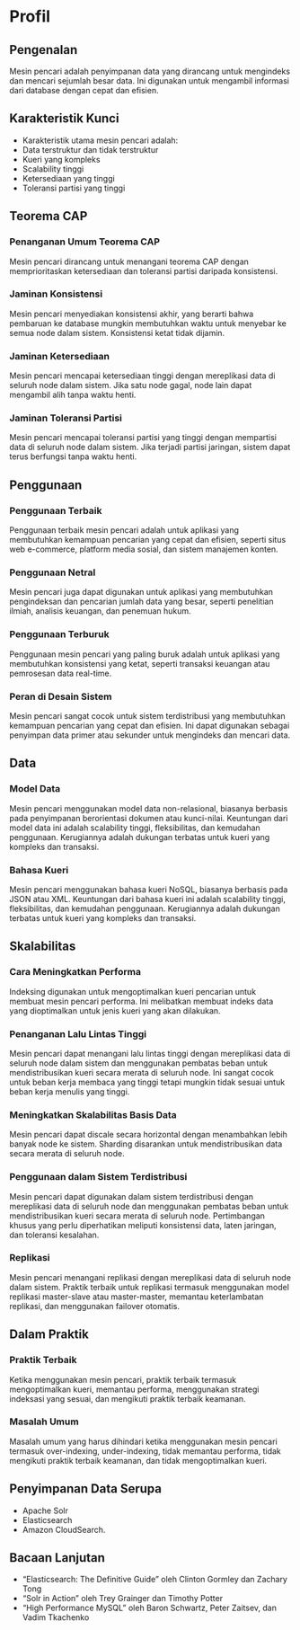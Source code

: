 # Profil

## **Pengenalan**

Mesin pencari adalah penyimpanan data yang dirancang untuk mengindeks dan mencari sejumlah besar data. Ini digunakan untuk mengambil informasi dari database dengan cepat dan efisien.

## **Karakteristik Kunci**

- Karakteristik utama mesin pencari adalah:
- Data terstruktur dan tidak terstruktur
- Kueri yang kompleks
- Scalability tinggi
- Ketersediaan yang tinggi
- Toleransi partisi yang tinggi

## **Teorema CAP**

### **Penanganan Umum Teorema CAP**

Mesin pencari dirancang untuk menangani teorema CAP dengan memprioritaskan ketersediaan dan toleransi partisi daripada konsistensi.

### **Jaminan Konsistensi**

Mesin pencari menyediakan konsistensi akhir, yang berarti bahwa pembaruan ke database mungkin membutuhkan waktu untuk menyebar ke semua node dalam sistem. Konsistensi ketat tidak dijamin.

### **Jaminan Ketersediaan**

Mesin pencari mencapai ketersediaan tinggi dengan mereplikasi data di seluruh node dalam sistem. Jika satu node gagal, node lain dapat mengambil alih tanpa waktu henti.

### **Jaminan Toleransi Partisi**

Mesin pencari mencapai toleransi partisi yang tinggi dengan mempartisi data di seluruh node dalam sistem. Jika terjadi partisi jaringan, sistem dapat terus berfungsi tanpa waktu henti.

## **Penggunaan**

### **Penggunaan Terbaik**

Penggunaan terbaik mesin pencari adalah untuk aplikasi yang membutuhkan kemampuan pencarian yang cepat dan efisien, seperti situs web e-commerce, platform media sosial, dan sistem manajemen konten.

### **Penggunaan Netral**

Mesin pencari juga dapat digunakan untuk aplikasi yang membutuhkan pengindeksan dan pencarian jumlah data yang besar, seperti penelitian ilmiah, analisis keuangan, dan penemuan hukum.

### **Penggunaan Terburuk**

Penggunaan mesin pencari yang paling buruk adalah untuk aplikasi yang membutuhkan konsistensi yang ketat, seperti transaksi keuangan atau pemrosesan data real-time.

### **Peran di Desain Sistem**

Mesin pencari sangat cocok untuk sistem terdistribusi yang membutuhkan kemampuan pencarian yang cepat dan efisien. Ini dapat digunakan sebagai penyimpan data primer atau sekunder untuk mengindeks dan mencari data.

## Data

### **Model Data**

Mesin pencari menggunakan model data non-relasional, biasanya berbasis pada penyimpanan berorientasi dokumen atau kunci-nilai. Keuntungan dari model data ini adalah scalability tinggi, fleksibilitas, dan kemudahan penggunaan. Kerugiannya adalah dukungan terbatas untuk kueri yang kompleks dan transaksi.

### **Bahasa Kueri**

Mesin pencari menggunakan bahasa kueri NoSQL, biasanya berbasis pada JSON atau XML. Keuntungan dari bahasa kueri ini adalah scalability tinggi, fleksibilitas, dan kemudahan penggunaan. Kerugiannya adalah dukungan terbatas untuk kueri yang kompleks dan transaksi.

## **Skalabilitas**

### **Cara Meningkatkan Performa**

Indeksing digunakan untuk mengoptimalkan kueri pencarian untuk membuat mesin pencari performa. Ini melibatkan membuat indeks data yang dioptimalkan untuk jenis kueri yang akan dilakukan.

### **Penanganan Lalu Lintas Tinggi**

Mesin pencari dapat menangani lalu lintas tinggi dengan mereplikasi data di seluruh node dalam sistem dan menggunakan pembatas beban untuk mendistribusikan kueri secara merata di seluruh node. Ini sangat cocok untuk beban kerja membaca yang tinggi tetapi mungkin tidak sesuai untuk beban kerja menulis yang tinggi.

### Meningkatkan Skalabilitas Basis Data

Mesin pencari dapat discale secara horizontal dengan menambahkan lebih banyak node ke sistem. Sharding disarankan untuk mendistribusikan data secara merata di seluruh node.

### **Penggunaan dalam Sistem Terdistribusi**

Mesin pencari dapat digunakan dalam sistem terdistribusi dengan mereplikasi data di seluruh node dan menggunakan pembatas beban untuk mendistribusikan kueri secara merata di seluruh node. Pertimbangan khusus yang perlu diperhatikan meliputi konsistensi data, laten jaringan, dan toleransi kesalahan.

### **Replikasi**

Mesin pencari menangani replikasi dengan mereplikasi data di seluruh node dalam sistem. Praktik terbaik untuk replikasi termasuk menggunakan model replikasi master-slave atau master-master, memantau keterlambatan replikasi, dan menggunakan failover otomatis.

## Dalam Praktik

### Praktik Terbaik

Ketika menggunakan mesin pencari, praktik terbaik termasuk mengoptimalkan kueri, memantau performa, menggunakan strategi indeksasi yang sesuai, dan mengikuti praktik terbaik keamanan.

### Masalah Umum

Masalah umum yang harus dihindari ketika menggunakan mesin pencari termasuk over-indexing, under-indexing, tidak memantau performa, tidak mengikuti praktik terbaik keamanan, dan tidak mengoptimalkan kueri.

## Penyimpanan Data Serupa

- Apache Solr
- Elasticsearch
- Amazon CloudSearch.

## Bacaan Lanjutan

- “Elasticsearch: The Definitive Guide” oleh Clinton Gormley dan Zachary Tong
- “Solr in Action” oleh Trey Grainger dan Timothy Potter
- “High Performance MySQL” oleh Baron Schwartz, Peter Zaitsev, dan Vadim Tkachenko
